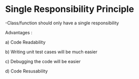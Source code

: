 # Single Responsibility Principle

-Class/function should only have a single responsibility

Advantages : 

a) Code Readability

b) Writing unit test cases will be much easier

c) Debugging the code will be easier

d) Code Resusability
